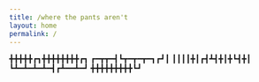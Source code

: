 ```yaml
---
title: /where the pants aren't
layout: home
permalink: /
---
```


╋╋╋╋╋┏┓╋╋╋╋╋╋╋╋┏┓
┏━┳┳━┫┗┳━┳━┳━┓┏┛┃
┃┃┃┃╋┃┏┫┻┫╋┃╋┗┫╋┃
┗┻━┻━┻━┻━┫┏┻━━┻━┛
╋╋╋╋╋╋╋╋╋┗┛
